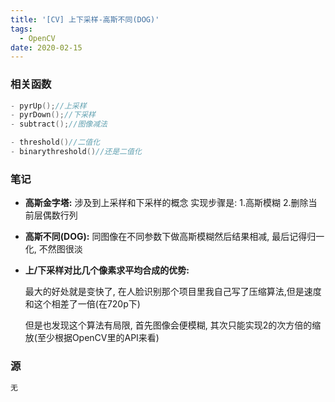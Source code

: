 ```yaml
---
title: '[CV] 上下采样-高斯不同(DOG)'
tags:
  - OpenCV
date: 2020-02-15
---
```




### 相关函数

```c++
- pyrUp();//上采样
- pyrDown();//下采样
- subtract();//图像减法

- threshold()//二值化
- binarythreshold()//还是二值化

```



### 笔记

- **高斯金字塔:**
涉及到上采样和下采样的概念
实现步骤是:   1.高斯模糊    2.删除当前层偶数行列



- **高斯不同(DOG):**
同图像在不同参数下做高斯模糊然后结果相减, 最后记得归一化, 不然图很淡

<!-- more -->

- **上/下采样对比几个像素求平均合成的优势:**

  最大的好处就是变快了, 在人脸识别那个项目里我自己写了压缩算法,但是速度和这个相差了一倍(在720p下)

  但是也发现这个算法有局限, 首先图像会便模糊, 其次只能实现2的次方倍的缩放(至少根据OpenCV里的API来看)

### 源

```c++
无
```

